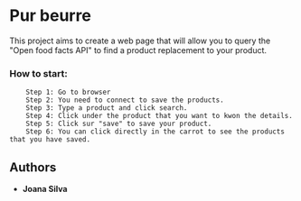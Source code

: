 # Pur beurre
This project aims to create a web page that will allow you to query the "Open food facts API" to find a product replacement to your product.

### How to start:
```
    Step 1: Go to browser
    Step 2: You need to connect to save the products.
    Step 3: Type a product and click search.
    Step 4: Click under the product that you want to kwon the details.
    Step 5: Click sur "save" to save your product.
    Step 6: You can click directly in the carrot to see the products that you have saved.
```

## Authors

* **Joana Silva**
